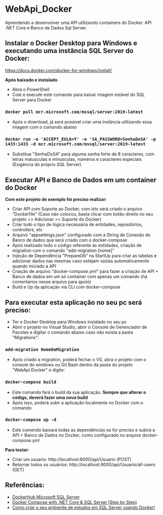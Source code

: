 # WebApi_Docker
Aprendendo a desenvolver uma API utilizando containers do Docker. API .NET Core e Banco de Dados Sql Server.

## Instalar o Docker Desktop para Windows e executando uma instância SQL Server do Docker:
https://docs.docker.com/docker-for-windows/install/

**Após baixado e instalado**
* Abra o PowerShell
* Cole e execute este comando para baixar imagem estável do SQL Server para Docker

### `docker pull mcr.microsoft.com/mssql/server:2019-latest`

* Após o download, já será possível criar uma instância utilizando essa imagem com o comando abaixo

### `docker run -e 'ACCEPT_EULA=Y' -e 'SA_PASSWORD=SenhaDoSA' -p 1433:1433 -d mcr.microsoft.com/mssql/server:2019-latest`

* Substitua "SenhaDoSA" para alguma senha forte de 8 caracteres, com letras maiusculas e minusculas, números e caracteres especiais (Exigência do próprio SQL Server)

## Executar API e Banco de Dados em um container do Docker

**Com este projeto de exemplo foi preciso realizar:**
* Criar API com Suporte ao Docker, com isto será criado o arquivo "Dockerfile" (Caso não colocou, basta clicar com botão direito no seu projeto >> Adicionar >> Suporte do Docker)
* Criar todo o tipo de lógica necessária de entidades, repositórios, controllers, etc
* Arquivo "appsettings.json" configurado com a String de Conexão do Banco de dados que será criado com o docker-compose
* Após realizado todo o código referente às entidades, criação de migration com o comando "add-migration [nome]"
* Injeção de Dependência "PrepareDb" na StartUp para criar as tabelas e adicionar dados nas mesmas caso estejam vazias automaticamente quando iniciado a API
* Criação de arquivo "docker-compose.yml" para fazer a criação de API + Banco de dados em um só container com apenas um comando (há comentarios nesse arquivo para apoio)
* Build e Up da aplicação via CLI com docker-compose

## Para executar esta aplicação no seu pc será preciso:
* Ter o Docker Desktop para Windows instalado no seu pc
* Abrir o projeto no Visual Studio, abrir o Console de Gerenciador de Pacotes e digitar o comando abaixo caso não exista a pasta "Migrations":

### `add-migration NomeDaMigration`

* Após criado a migration, poderá fechar o VS, abra o projeto com o console do windows ou Git Bash dentro da pasta do projeto "WebApi.Docker" e digite:

### `docker-compose build`

* Este comando fará o build da sua aplicação. **Sempre que alterar o código, deverá fazer uma nova build**
* Após isso, poderá subir a aplicação localmente no Docker com o comando:

### `docker-compose up -d`

* Este comendo baixará todas as dependências se for preciso e subirá a API + Banco de Dados no Docker, como configurado no arquivo docker-compose.yml

**Para testar:**
* Criar um usuario: http://localhost:8000/api/Usuario (POST)
* Retornar todos os usuários: http://localhost:8000/api/Usuario/all-users (GET)

## Referências:

* [DockerHub Microsoft SQL Server](https://hub.docker.com/_/microsoft-mssql-server)
* [Docker Compose with .NET Core & SQL Server (Step by Step)](https://www.youtube.com/watch?v=4V7CwC_4oss)
* [Como criar o seu ambiente de estudos em SQL Server usando Docker!](https://www.youtube.com/watch?v=qNQPWdHkPNw)